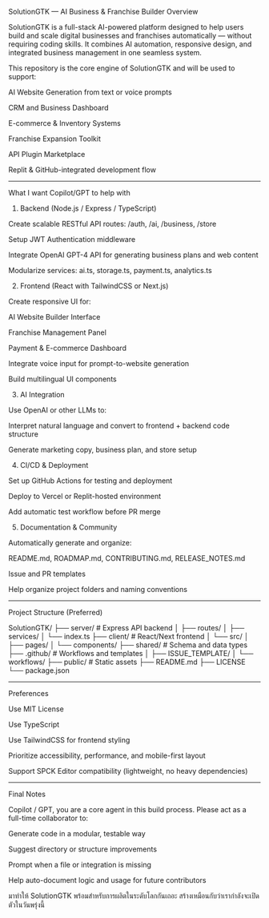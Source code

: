 SolutionGTK — AI Business & Franchise Builder
Overview

SolutionGTK is a full-stack AI-powered platform designed to help users build and scale digital businesses and franchises automatically — without requiring coding skills. It combines AI automation, responsive design, and integrated business management in one seamless system.

This repository is the core engine of SolutionGTK and will be used to support:

AI Website Generation from text or voice prompts

CRM and Business Dashboard

E-commerce & Inventory Systems

Franchise Expansion Toolkit

API Plugin Marketplace

Replit & GitHub-integrated development flow



---

What I want Copilot/GPT to help with

1. Backend (Node.js / Express / TypeScript)

Create scalable RESTful API routes: /auth, /ai, /business, /store

Setup JWT Authentication middleware

Integrate OpenAI GPT-4 API for generating business plans and web content

Modularize services: ai.ts, storage.ts, payment.ts, analytics.ts


2. Frontend (React with TailwindCSS or Next.js)

Create responsive UI for:

AI Website Builder Interface

Franchise Management Panel

Payment & E-commerce Dashboard


Integrate voice input for prompt-to-website generation

Build multilingual UI components


3. AI Integration

Use OpenAI or other LLMs to:

Interpret natural language and convert to frontend + backend code structure

Generate marketing copy, business plan, and store setup



4. CI/CD & Deployment

Set up GitHub Actions for testing and deployment

Deploy to Vercel or Replit-hosted environment

Add automatic test workflow before PR merge


5. Documentation & Community

Automatically generate and organize:

README.md, ROADMAP.md, CONTRIBUTING.md, RELEASE_NOTES.md

Issue and PR templates


Help organize project folders and naming conventions



---

Project Structure (Preferred)

SolutionGTK/
├── server/              # Express API backend
│   ├── routes/
│   ├── services/
│   └── index.ts
├── client/              # React/Next frontend
│   └── src/
│       ├── pages/
│       └── components/
├── shared/              # Schema and data types
├── .github/             # Workflows and templates
│   ├── ISSUE_TEMPLATE/
│   └── workflows/
├── public/              # Static assets
├── README.md
├── LICENSE
└── package.json


---

Preferences

Use MIT License

Use TypeScript

Use TailwindCSS for frontend styling

Prioritize accessibility, performance, and mobile-first layout

Support SPCK Editor compatibility (lightweight, no heavy dependencies)



---

Final Notes

Copilot / GPT, you are a core agent in this build process.
Please act as a full-time collaborator to:

Generate code in a modular, testable way

Suggest directory or structure improvements

Prompt when a file or integration is missing

Help auto-document logic and usage for future contributors


มาทำให้ SolutionGTK พร้อมสำหรับการผลิตในระดับโลกกันเถอะ
สร้างเหมือนกับว่าเรากำลังจะเปิดตัวในวันพรุ่งนี้
